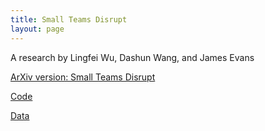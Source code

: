 ```yaml
---
title: Small Teams Disrupt
layout: page
---
```



A research by Lingfei Wu, Dashun Wang, and James Evans

[ArXiv version: Small Teams Disrupt](https://arxiv.org/abs/1709.02445)

[Code](https://github.com/lingfeiwu/lingfeiwu.github.io/blob/master/code.zip)

[Data](https://github.com/lingfeiwu/lingfeiwu.github.io/blob/master/data.zip)

